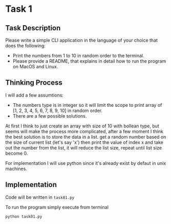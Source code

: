 # Task 1

## Task Description

Please write a simple CLI application in the language of your choice that does the following:
- Print the numbers from 1 to 10 in random order to the terminal.
- Please provide a README, that explains in detail how to run the program on MacOS and Linux.

## Thinking Process

I will add a few assumtions:
- The numbers type is in integer so it will limit the scope to print array of [1, 2, 3, 4, 5, 6, 7, 8, 9, 10] in random order.
- There are a few possible solutions.

At first I think to just create an array with size of 10 with bollean type, but seems will make the process more complicated, after a few moment I think the best solution is to store the data in a list. get a random number based on the size of current list (let's say 'x') then print the value of index x and take out the number from the list, it will reduce the list size, repeat until list size become 0.

For implementation I will use python since it's already exist by defaut in  unix machines.

## Implementation

Code will be written in `task01.py`

To run the program simply execute from terminal

```bash
python task01.py	

```


